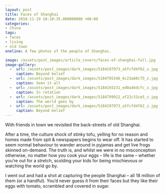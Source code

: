 ```yaml
---
layout: post
title: Faces of Shanghai
date: 2010-11-19 10:10:35.000000000 +08:00
categories:
- China
tags:
- faces
- living
- old town
oneline: A few photos of the people of Shanghai.

image: /assets/post_images/article_covers/faces-of-shanghai-full.jpg
image-gallery:
  -  url: /assets/post_images/dark_images/5184197973_a5fcfd4f62_z.jpg
     caption: Beyond belief
  -  url: /assets/post_images/dark_images/5184795346_6c23a60c75_z.jpg
     caption: Seen it all
  -  url: /assets/post_images/dark_images/5184193231_ed0a46dcfc_z.jpg
     caption: In rotation
  -  url: /assets/post_images/dark_images/5184799912_af22c31ce5_z.jpg
     caption: The world goes by
  -  url: /assets/post_images/dark_images/5184197973_a5fcfd4f62_z.jpg
     caption: Beyond belief
---
```

With friends in town we revisited the back-streets of old Shanghai.

After a time, the culture shock of stinky tofu, yelling for no reason and homes made from spit & newspapers begins to wear off. It has started to seem normal behaviour to wander around in pyjamas and get live frogs skinned on-demand. The truth is, and whilst we were in no misconception otherwise, no matter how you cook your eggs – life is the same – whether you’re out for a stretch, scolding your kids for being mischievous or watching the world go by.

I went out and had a shot at capturing the people Shanghai – all 18 million of them (or a handful).  You’d never guess it from their faces but they like their eggs with tomato, scrambled and covered in sugar.
